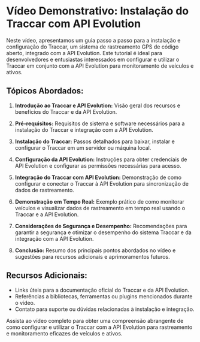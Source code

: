 # Vídeo Demonstrativo: Instalação do Traccar com API Evolution

Neste vídeo, apresentamos um guia passo a passo para a instalação e configuração do Traccar, um sistema de rastreamento GPS de código aberto, integrado com a API Evolution. Este tutorial é ideal para desenvolvedores e entusiastas interessados em configurar e utilizar o Traccar em conjunto com a API Evolution para monitoramento de veículos e ativos.

## Tópicos Abordados:

1. **Introdução ao Traccar e API Evolution:** Visão geral dos recursos e benefícios do Traccar e da API Evolution.

2. **Pré-requisitos:** Requisitos de sistema e software necessários para a instalação do Traccar e integração com a API Evolution.

3. **Instalação do Traccar:** Passos detalhados para baixar, instalar e configurar o Traccar em um servidor ou máquina local.

4. **Configuração da API Evolution:** Instruções para obter credenciais de API Evolution e configurar as permissões necessárias para acesso.

5. **Integração do Traccar com API Evolution:** Demonstração de como configurar e conectar o Traccar à API Evolution para sincronização de dados de rastreamento.

6. **Demonstração em Tempo Real:** Exemplo prático de como monitorar veículos e visualizar dados de rastreamento em tempo real usando o Traccar e a API Evolution.

7. **Considerações de Segurança e Desempenho:** Recomendações para garantir a segurança e otimizar o desempenho do sistema Traccar e da integração com a API Evolution.

8. **Conclusão:** Resumo dos principais pontos abordados no vídeo e sugestões para recursos adicionais e aprimoramentos futuros.

## Recursos Adicionais:

- Links úteis para a documentação oficial do Traccar e da API Evolution.
- Referências a bibliotecas, ferramentas ou plugins mencionados durante o vídeo.
- Contato para suporte ou dúvidas relacionadas à instalação e integração.

Assista ao vídeo completo para obter uma compreensão abrangente de como configurar e utilizar o Traccar com a API Evolution para rastreamento e monitoramento eficazes de veículos e ativos.
